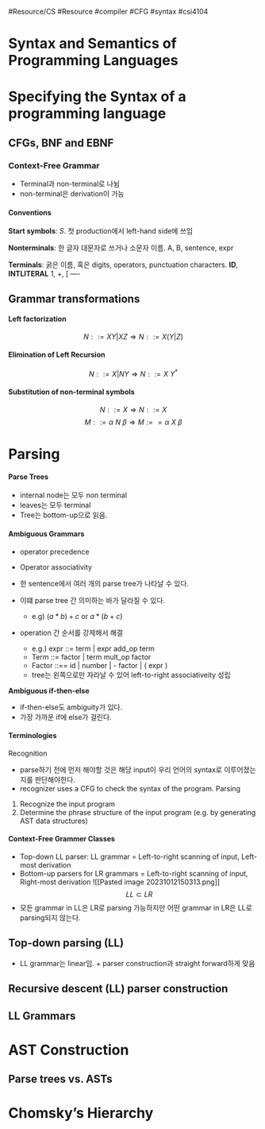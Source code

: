 #Resource/CS #Resource #compiler #CFG #syntax #csi4104 

# Syntax and Semantics of Programming Languages


# Specifying the Syntax of a programming language

## CFGs, BNF and EBNF
### Context-Free Grammar
 - Terminal과 non-terminal로 나뉨
 - non-terminal은 derivation이 가능

#### Conventions
**Start symbols**: $S$. 첫 production에서 left-hand side에 쓰임

**Nonterminals**: 한 글자 대문자로 쓰거나 소문자 이름. A, B, sentence, expr


**Terminals**: 굵은 이름, 혹은 digits, operators, punctuation characters. **ID**, **INTLITERAL** 1, +, \[ 
—-
###


## Grammar transformations

#### Left factorization
$$N::=XY|XZ \Rightarrow N::=X(Y|Z)$$


#### Elimination of Left Recursion

$$N::=X|NY \Rightarrow N::=X~Y^*$$

#### Substitution of non-terminal symbols

$$N::= X \Rightarrow N::=X$$
$$M::=\alpha~N~\beta \Rightarrow M:== \alpha~X~\beta$$


# Parsing

#### Parse Trees
- internal node는 모두 non terminal
- leaves는 모두 terminal
- Tree는 bottom-up으로 읽음.


#### Ambiguous Grammars
- operator precedence
- Operator associativity

- 한 sentence에서 여러 개의 parse tree가 나타날 수 있다.
- 이떄 parse tree 간 의미하는 바가 달라질 수 있다.
	- e.g) $(a*b)+c$ or $a *(b +c)$
- operation 간 순서를 강제해서 해결
	- e.g.) expr ::= term | expr add_op term
	- Term ::= factor | term mult_op factor
	- Factor ::== id | number | - factor | ( expr )
	- tree는 왼쪽으로만 자라날 수 있어 left-to-right associativeity 성립

**Ambiguous if-then-else**
- if-then-else도 ambiguity가 있다.
- 가장 가까운 if에 else가 걸린다.

#### Terminologies
Recognition
- parse하기 전에 먼저 해야할 것은 해당 input이 우리 언어의 syntax로 이루어졌는지를 판단해야한다.
- recognizer uses a CFG to check the syntax of the program.
Parsing
1. Recognize the input program
2. Determine the phrase structure of the input program (e.g. by generating AST data structures)

#### Context-Free Grammer Classes
- Top-down LL parser: LL grammar = Left-to-right scanning of input, Left-most derivation
- Bottom-up parsers for LR grammars = Left-to-right scanning of input, Right-most derivation
![[Pasted image 20231012150313.png]]
$$LL \subset LR$$
- 모든 grammar in LL은 LR로 parsing 가능하지만 어떤 grammar in LR은 LL로 parsing되지 않는다. 

## Top-down parsing (LL)
- LL grammar는 linear임. + parser construction과 straight forward하게 맞음

## Recursive descent (LL) parser construction


## LL Grammars


# AST Construction


## Parse trees vs. ASTs


# Chomsky’s Hierarchy